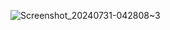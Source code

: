 ![Screenshot_20240731-042808~3](https://github.com/user-attachments/assets/d9c31522-de05-4f50-8656-4e05e797cca8)
